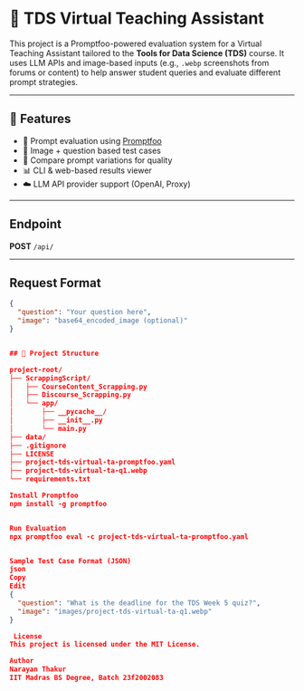 # 🧠 TDS Virtual Teaching Assistant

This project is a Promptfoo-powered evaluation system for a Virtual Teaching Assistant tailored to the **Tools for Data Science (TDS)** course. It uses LLM APIs and image-based inputs (e.g., `.webp` screenshots from forums or content) to help answer student queries and evaluate different prompt strategies.

---

## 🚀 Features

- 🤖 Prompt evaluation using [Promptfoo](https://promptfoo.dev)
- 📸 Image + question based test cases
- 🧪 Compare prompt variations for quality
- 📊 CLI & web-based results viewer
- ☁️ LLM API provider support (OpenAI, Proxy)

---

## Endpoint

**POST** `/api/`

---

## Request Format

```json
{
  "question": "Your question here",
  "image": "base64_encoded_image (optional)"
}


## 📂 Project Structure

project-root/
├── ScrappingScript/
│   ├── CourseContent_Scrapping.py
│   ├── Discourse_Scrapping.py
│   └── app/
│       ├── __pycache__/
│       ├── __init__.py
│       └── main.py
├── data/
├── .gitignore
├── LICENSE
├── project-tds-virtual-ta-promptfoo.yaml
├── project-tds-virtual-ta-q1.webp
└── requirements.txt

Install Promptfoo
npm install -g promptfoo


Run Evaluation
npx promptfoo eval -c project-tds-virtual-ta-promptfoo.yaml


Sample Test Case Format (JSON)
json
Copy
Edit
{
  "question": "What is the deadline for the TDS Week 5 quiz?",
  "image": "images/project-tds-virtual-ta-q1.webp"
}

 License
This project is licensed under the MIT License.

Author
Narayan Thakur
IIT Madras BS Degree, Batch 23f2002083

